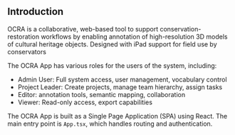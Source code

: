 ## Introduction

OCRA is a collaborative, web-based tool to support conservation-restoration workflows by enabling annotation of high-resolution 3D models of cultural heritage objects. Designed with iPad support for field use by conservators


The OCRA App has various roles for the users of the system, including:
- Admin User: Full system access, user management, vocabulary control
- Project Leader: Create projects, manage team hierarchy, assign tasks
- Editor: annotation tools, semantic mapping, collaboration
- Viewer: Read-only access, export capabilities

The OCRA App is built as a Single Page Application (SPA) using React. The main entry point is `App.tsx`, which handles routing and authentication.
